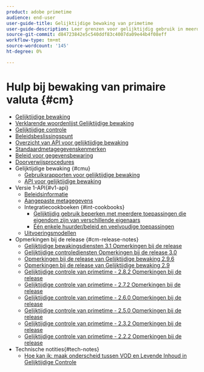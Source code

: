 ```yaml
---
product: adobe primetime
audience: end-user
user-guide-title: Gelijktijdige bewaking van primetime
user-guide-description: Leer grenzen voor gelijktijdig gebruik in meerdere toepassingen te definiëren en af te dwingen.
source-git-commit: d84723842e5c540ddf83c4007da09e44b4f08eff
workflow-type: tm+mt
source-wordcount: '145'
ht-degree: 0%

---
```



# Hulp bij bewaking van primaire valuta {#cm}

+ [Gelijktijdige bewaking](cm-home.md)
+ [Verklarende woordenlijst Gelijktijdige bewaking](cm-glossary.md)
+ [Gelijktijdige controle](cm-use-cases.md)
+ [Beleidsbeslissingspunt](cm-policy-decision-point.md)
+ [Overzicht van API voor gelijktijdige bewaking](cm-api-overview.md)
+ [Standaardmetagegevenskenmerken](standard-metadata-attributes.md)
+ [Beleid voor gegevensbewaring](data-retention-policy.md)
+ [Doorverwijsprocedures](cm-escalation-procedures.md)
+ Gelijktijdige bewaking {#cmu}
   + [Gebruiksrapporten voor gelijktijdige bewaking](cm-usage-reports.md)
   + [API voor gelijktijdige bewaking](cmu-api.md)
+ Versie 1-API{#v1-api}
   + [Beleidsinformatie](policy-info-pt-versionone.md)
   + [Aangepaste metagegevens](custom-metadata.md)
   + Integratiecookboeken {#int-cookbooks}
      + [Gelijktijdig gebruik beperken met meerdere toepassingen die eigendom zijn van verschillende eigenaars](restrict-concurr-usage-mult-apps.md)
      + [Één enkele huurder/beleid en veelvoudige toepassingen](single-tenant-policy-mult-app.md)
   + [Uitvoeringsmodellen](implementation-models.md)
+ Opmerkingen bij de release {#cm-release-notes}
   + [Gelijktijdige bewakingsdiensten 3.1 Opmerkingen bij de release](rn-cm-services-31.md)
   + [Gelijktijdige controlediensten Opmerkingen bij de release 3.0](rn-cm-services-30.md)
   + [Opmerkingen bij de release van Gelijktijdige bewaking 2.9.6](rn-cm-296.md)
   + [Opmerkingen bij de release van Gelijktijdige bewaking 2.9](rn-cm-29.md)
   + [Gelijktijdige controle van primetime - 2.8.2 Opmerkingen bij de release](rn-cm-282.md)
   + [Gelijktijdige controle van primetime - 2.7.2 Opmerkingen bij de release](rn-cm-272.md)
   + [Gelijktijdige controle van primetime - 2.6.0 Opmerkingen bij de release](rn-cm-260.md)
   + [Gelijktijdige controle van primetime - 2.5.0 Opmerkingen bij de release](rn-cm-250.md)
   + [Gelijktijdige controle van primetime - 2.3.2 Opmerkingen bij de release](rn-cm-232.md)
   + [Gelijktijdige controle van primetime - 2.2.2 Opmerkingen bij de release](rn-cm-222.md)
+ Technische notities{#tech-notes}
   + [Hoe kan ik: maak onderscheid tussen VOD en Levende Inhoud in Gelijktijdige Controle](vod-live-dist.md)
<!--    + [Usage reports](usage-rep-versionone.md) -->

